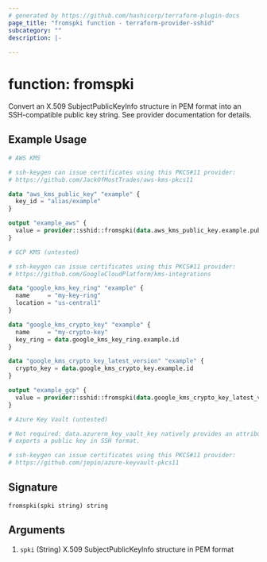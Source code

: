 ```yaml
---
# generated by https://github.com/hashicorp/terraform-plugin-docs
page_title: "fromspki function - terraform-provider-sshid"
subcategory: ""
description: |-
  
---
```


# function: fromspki

Convert an X.509 SubjectPublicKeyInfo structure in PEM format into an SSH-compatible public key string. See provider documentation for details.

## Example Usage

```terraform
# AWS KMS

# ssh-keygen can issue certificates using this PKCS#11 provider:
# https://github.com/JackOfMostTrades/aws-kms-pkcs11

data "aws_kms_public_key" "example" {
  key_id = "alias/example"
}

output "example_aws" {
  value = provider::sshid::fromspki(data.aws_kms_public_key.example.public_key_pem)
}

# GCP KMS (untested)

# ssh-keygen can issue certificates using this PKCS#11 provider:
# https://github.com/GoogleCloudPlatform/kms-integrations

data "google_kms_key_ring" "example" {
  name     = "my-key-ring"
  location = "us-central1"
}

data "google_kms_crypto_key" "example" {
  name     = "my-crypto-key"
  key_ring = data.google_kms_key_ring.example.id
}

data "google_kms_crypto_key_latest_version" "example" {
  crypto_key = data.google_kms_crypto_key.example.id
}

output "example_gcp" {
  value = provider::sshid::fromspki(data.google_kms_crypto_key_latest_version.example.public_key)
}

# Azure Key Vault (untested)

# Not required: data.azurerm_key_vault_key natively provides an attribute that
# exports a public key in SSH format.

# ssh-keygen can issue certificates using this PKCS#11 provider:
# https://github.com/jepio/azure-keyvault-pkcs11
```

## Signature

<!-- signature generated by tfplugindocs -->
```text
fromspki(spki string) string
```

## Arguments

<!-- arguments generated by tfplugindocs -->
1. `spki` (String) X.509 SubjectPublicKeyInfo structure in PEM format
